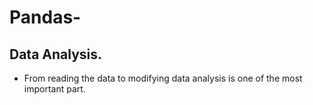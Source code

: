 # Pandas-

## Data Analysis.
- From reading the data to modifying data analysis is one of the most important part.
  
